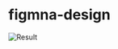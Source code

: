 # figmna-design
 ![Result](https://github.com/user-attachments/assets/a1bebca4-336b-4bda-8b83-5277fae3a34b)
